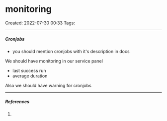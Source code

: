 # monitoring
Created: 2022-07-30 00:33
Tags: 
____



##### Cronjobs
* you should mention cronjobs with it's description in docs

We should have monitoring in our service panel
* last success run
* average duration

Also we should have warning for cronjobs




_____
##### References
1.

